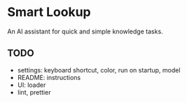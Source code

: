 # Smart Lookup

An AI assistant for quick and simple knowledge tasks.

## TODO

- settings: keyboard shortcut, color, run on startup, model
- README: instructions
- UI: loader
- lint, prettier
